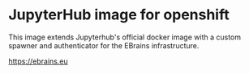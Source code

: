 # JupyterHub image for openshift

This image extends Jupyterhub's official docker image with a custom spawner and authenticator for the EBrains infrastructure.

https://ebrains.eu

